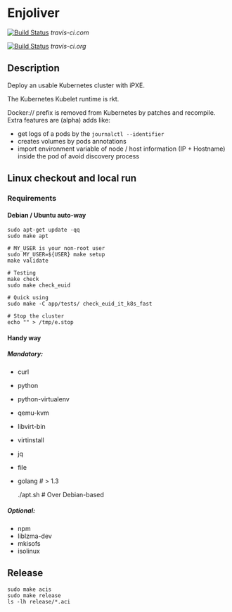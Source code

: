 # Enjoliver 

[![Build Status](https://travis-ci.com/JulienBalestra/enjoliver.svg?token=ZwLEpiSqDoYCiBWcDCqE&branch=master)](https://travis-ci.com/JulienBalestra/enjoliver) *travis-ci.com* 

[![Build Status](https://travis-ci.org/JulienBalestra/enjoliver.svg?branch=master)](https://travis-ci.org/JulienBalestra/enjoliver) *travis-ci.org*


## Description

Deploy an usable Kubernetes cluster with iPXE.

The Kubernetes Kubelet runtime is rkt.

Docker:// prefix is removed from Kubernetes by patches and recompile.
Extra features are (alpha) adds like:

* get logs of a pods by the `journalctl --identifier`
* creates volumes by pods annotations
* import environment variable of node / host information (IP + Hostname) inside the pod of avoid discovery process

## Linux checkout and local run

### Requirements

#### Debian / Ubuntu auto-way


    sudo apt-get update -qq
    sudo make apt
    
    # MY_USER is your non-root user
    sudo MY_USER=${USER} make setup
    make validate
        
    # Testing
    make check
    sudo make check_euid
    
    # Quick using
    sudo make -C app/tests/ check_euid_it_k8s_fast
    
    # Stop the cluster
    echo "" > /tmp/e.stop
    
    

#### Handy way

##### Mandatory:

* curl
* python
* python-virtualenv
* qemu-kvm
* libvirt-bin
* virtinstall
* jq
* file
* golang # > 1.3


    ./apt.sh # Over Debian-based


##### Optional:

* npm
* liblzma-dev
* mkisofs
* isolinux


## Release

    sudo make acis
    sudo make release
    ls -lh release/*.aci
    
    